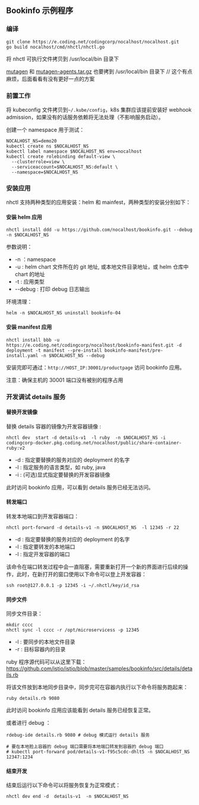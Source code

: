 ## Bookinfo 示例程序

### 编译

```shell
git clone https://e.coding.net/codingcorp/nocalhost/nocalhost.git
go build nocalhost/cmd/nhctl/nhctl.go
```

将 nhctl 可执行文件拷贝到 /usr/local/bin 目录下

[mutagen](https://codingcorp.coding.net/p/nocalhost/d/nocalhost-resources/git/tree/master/darwin/mutagen) 和 [mutagen-agents.tar.gz](https://codingcorp.coding.net/p/nocalhost/d/nocalhost-resources/git/tree/master/darwin/mutagen-agents.tar.gz) 也要拷到 /usr/local/bin 目录下 // 这个有点麻烦，后面看看有没有更好一点的方案

### 前置工作

将 kubeconfig 文件拷贝到`~/.kube/config`，k8s 集群应该提前安装好 webhook admission，如果没有的话服务依赖将无法处理（不影响服务启动）。

创建一个 namespace 用于测试：

```shell
NOCALHOST_NS=demo20
kubectl create ns $NOCALHOST_NS
kubectl label namespace $NOCALHOST_NS env=nocalhost
kubectl create rolebinding default-view \
  --clusterrole=view \
  --serviceaccount=$NOCALHOST_NS:default \
  --namespace=$NOCALHOST_NS
```



### 安装应用

nhctl 支持两种类型的应用安装：helm 和 mainfest，两种类型的安装分别如下：

#### 安装 helm 应用

```shell
nhctl install ddd -u https://github.com/nocalhost/bookinfo.git --debug -n $NOCALHOST_NS
```

参数说明：

- -n ：namespace
- -u : helm chart 文件所在的 git 地址, 或本地文件目录地址，或 helm 仓库中 chart 的地址
- -t : 应用类型
- --debug : 打印 debug 日志输出

环境清理：

```shell
helm -n $NOCALHOST_NS uninstall bookinfo-04
```

#### 安装 manifest 应用

```shell
nhctl install bbb -u https://e.coding.net/codingcorp/nocalhost/bookinfo-manifest.git -d deployment -t manifest --pre-install bookinfo-manifest/pre-install.yaml -n $NOCALHOST_NS --debug
```

安装完即可通过：`http://HOST_IP:30001/productpage` 访问 bookinfo 应用。

注意：确保主机的 30001 端口没有被别的程序占用

### 开发调试 details 服务

#### 替换开发镜像

替换 details 容器的镜像为开发容器镜像 : 

```shell
nhctl dev  start -d details-v1  -l ruby  -n $NOCALHOST_NS -i codingcorp-docker.pkg.coding.net/nocalhost/public/share-container-ruby:v2
```

- -d : 指定要替换的服务对应的 deployment 的名字
- -l : 指定服务的语言类型，如 ruby, java
- -i : (可选)显式指定要替换的开发容器镜像

此时访问 bookinfo 应用，可以看到 details 服务已经无法访问。

#### 转发端口

转发本地端口到开发容器端口：

```shell
nhctl port-forward -d details-v1 -n $NOCALHOST_NS  -l 12345 -r 22
```

- -d : 指定要替换的服务对应的 deployment 的名字
- -l : 指定要转发的本地端口
- -l : 指定开发容器的端口

该命令在端口转发过程中会一直阻塞，需要重新打开一个新的界面进行后续的操作，此时，在新打开的窗口使用以下命令可以登上开发容器：

```shell
ssh root@127.0.0.1 -p 12345 -i ~/.nhctl/key/id_rsa
```



#### 同步文件

同步文件目录：

```shell
mkdir cccc
nhctl sync -l cccc -r /opt/microservicess -p 12345
```

- -l : 要同步的本地文件目录
- -r : 目标容器内的目录

ruby 程序源代码可以从这里下载：https://github.com/istio/istio/blob/master/samples/bookinfo/src/details/details.rb

将该文件放到本地同步目录中，同步完可在容器内执行以下命令将服务跑起来：

```shell
ruby details.rb 9080 
```

此时访问 bookinfo 应用应该能看到 details 服务已经恢复正常。

或者进行 debug ：

```shell
rdebug-ide details.rb 9080 # debug 模式运行 details 服务

# 要在本地脸上容器的 debug 端口需要将本地端口转发到容器的 debug 端口
# kubectl port-forward pod/details-v1-f95c5cdc-dhlt5 -n $NOCALHOST_NS 12347:1234
```

#### 结束开发

结束后运行以下命令可以将服务恢复为正常模式：

```shell
nhctl dev end -d  details-v1  -n $NOCALHOST_NS
```
